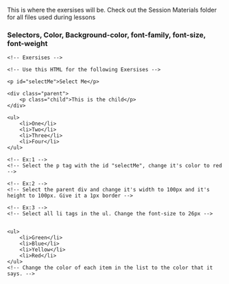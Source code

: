 This is where the exersises will be.
Check out the Session Materials folder for all files used during lessons

<h3>Selectors, Color, Background-color, font-family, font-size, font-weight</h3>

    <!-- Exersises -->

    <!-- Use this HTML for the following Exersises -->

    <p id="selectMe">Select Me</p>

    <div class="parent">
        <p class="child">This is the child</p>
    </div>

    <ul>
        <li>One</li>
        <li>Two</li>
        <li>Three</li>
        <li>Four</li>
    </ul>

    <!-- Ex:1 -->
    <!-- Select the p tag with the id "selectMe", change it's color to red -->

    <!-- Ex:2 -->
    <!-- Select the parent div and change it's width to 100px and it's height to 100px. Give it a 1px border -->

    <!-- Ex:3 -->
    <!-- Select all li tags in the ul. Change the font-size to 26px -->


    <ul>
        <li>Green</li>
        <li>Blue</li>
        <li>Yellow</li>
        <li>Red</li>
    </ul>
    <!-- Change the color of each item in the list to the color that it says. -->
